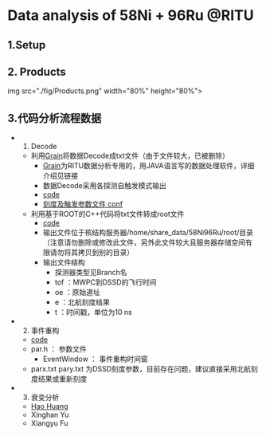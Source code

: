 # Data analysis of 58Ni + 96Ru @RITU

## 1.Setup

## 2. Products
   img src="./fig/Products.png" width="80%" height="80%">
## 3.代码分析流程数据

  - 1. Decode
      - 利用[Grain](https://github.com/IMP-HHuang/Grain)将数据Decode成txt文件（由于文件较大，已被删除）
         - [Grain](https://github.com/IMP-HHuang/Grain)为RITU数据分析专用的，用JAVA语言写的数据处理软件，详细介绍见链接
         - 数据Decode采用各探测自触发模式输出
         - [code](./Decode/Grain/code)
         - [刻度及触发参数文件 conf](./Decode/Grain/conf)
      - 利用基于ROOT的C++代码将txt文件转成root文件
        - [code](./Decode/C++) 
        - 输出文件位于核结构服务器/home/share_data/58Ni96Ru/root/目录（注意请勿删除或修改此文件，另外此文件较大且服务器存储空间有限请勿将其拷贝到别的目录）
        - 输出文件结构
          - 探测器类型见Branch名
          - tof ：MWPC到DSSD的飞行时间
          - oe ：原始道址
          - e ：北航刻度结果
          - t ：时间戳，单位为10 ns
  - 2. 事件重构
     - [code](./event) 
     - par.h ： 参数文件
        - EventWindow ： 事件重构时间窗
     - parx.txt pary.txt 为DSSD刻度参数，目前存在问题，建议直接采用北航刻度结果或重新刻度
  - 3. 衰变分析
     - [Hao Huang](./ana/)
     - Xinghan Yu
     - Xiangyu Fu
